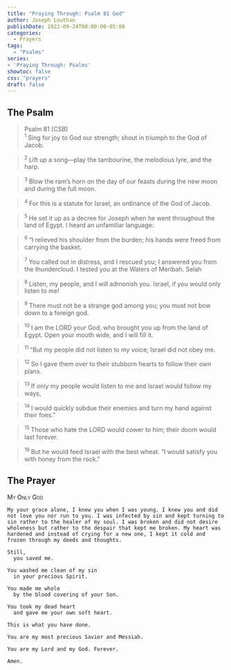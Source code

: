 ```yaml
---
title: "Praying Through: Psalm 81 God"
author: Joseph Louthan
publishDate: 2022-09-24T00:00:00-05:00
categories:
  - Prayers
tags:
  - "Psalms"
series:
- 'Praying Through: Psalms'
showtoc: false
css: "prayers"
draft: false
---
```

## The Psalm

>Psalm 81 (CSB)  
><sup> 1  </sup>Sing for joy to God our strength; shout in triumph to the God of Jacob.

><sup> 2  </sup>Lift up a song—play the tambourine, the melodious lyre, and the harp.

><sup> 3  </sup>Blow the ram’s horn on the day of our feasts during the new moon and during the full moon.

><sup> 4  </sup>For this is a statute for Israel, an ordinance of the God of Jacob.

><sup> 5  </sup>He set it up as a decree for Joseph when he went throughout the land of Egypt. I heard an unfamiliar language:

><sup> 6  </sup>“I relieved his shoulder from the burden; his hands were freed from carrying the basket.

><sup> 7  </sup>You called out in distress, and I rescued you; I answered you from the thundercloud. I tested you at the Waters of Meribah. Selah

><sup> 8  </sup>Listen, my people, and I will admonish you. Israel, if you would only listen to me!

><sup> 9  </sup>There must not be a strange god among you; you must not bow down to a foreign god.

><sup> 10  </sup>I am the LORD your God, who brought you up from the land of Egypt. Open your mouth wide, and I will fill it.

><sup> 11  </sup>“But my people did not listen to my voice; Israel did not obey me.

><sup> 12  </sup>So I gave them over to their stubborn hearts to follow their own plans.

><sup> 13  </sup>If only my people would listen to me and Israel would follow my ways,

><sup> 14  </sup>I would quickly subdue their enemies and turn my hand against their foes.”

><sup> 15  </sup>Those who hate the LORD would cower to him; their doom would last forever.

><sup> 16  </sup>But he would feed Israel with the best wheat. “I would satisfy you with honey from the rock.”

## The Prayer

<div style="font-variant: small-caps;">
My Only God
</div>

```text
My your grace alone, I knew you when I was young. I knew you and did not love you nor run to you. I was infected by sin and kept turning to sin rather to the healer of my soul. I was broken and did not desire wholeness but rather to the despair that kept me broken. My heart was hardened and instead of crying for a new one, I kept it cold and frozen through my deeds and thoughts.

Still,
  you saved me.

You washed me clean of my sin
  in your precious Spirit.

You made me whole
  by the blood covering of your Son.

You took my dead heart
  and gave me your own soft heart.

This is what you have done.

You are my most precious Savior and Messiah.

You are my Lord and my God. Forever.

Amen.
```
